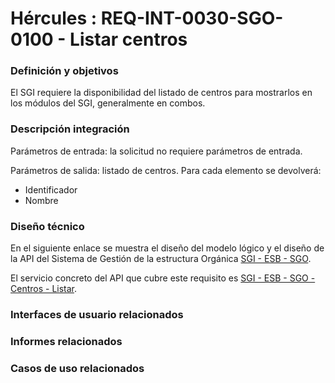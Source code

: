 # Hércules : REQ\-INT\-0030\-SGO\-0100 \- Listar centros













### Definición y objetivos

El SGI requiere la disponibilidad del listado de centros para mostrarlos en los módulos del SGI, generalmente en combos.

### Descripción integración

Parámetros de entrada: la solicitud no requiere parámetros de entrada. 

Parámetros de salida: listado de centros. Para cada elemento se devolverá:

* Identificador
* Nombre

### Diseño técnico

En el siguiente enlace se muestra el diseño del modelo lógico y el diseño de la API del Sistema de Gestión de la estructura Orgánica [SGI \- ESB \- SGO](https://confluence.um.es/confluence/display/HERCULES/SGI+-+ESB+-+SGO "https://confluence.um.es/confluence/display/HERCULES/SGI+-+ESB+-+SGO").

El servicio concreto del API que cubre este requisito es [SGI \- ESB \- SGO \- Centros \- Listar](/hercules/sgi-sistema-de-gestion-de-investigacion/diseno/componentes/sgi-esb/sgi-esb-sgo/sgi-esb-sgo-centros-listar.md "/hercules/sgi-sistema-de-gestion-de-investigacion/diseno/componentes/sgi-esb/sgi-esb-sgo/sgi-esb-sgo-centros-listar.md").

  








### Interfaces de usuario relacionados







### Informes relacionados







### Casos de uso relacionados









